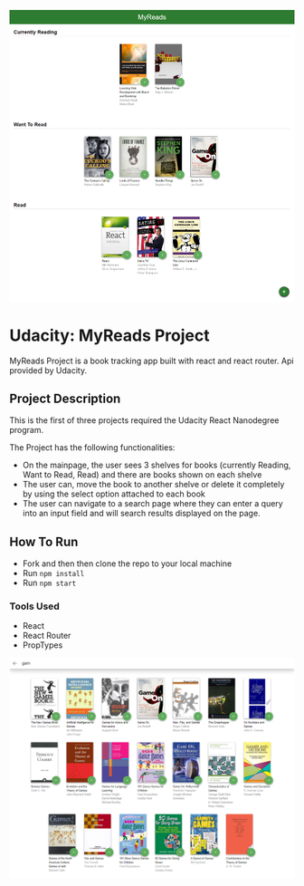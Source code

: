 ![MyReads Project](/src/screenshots/img2.png)

# Udacity: MyReads Project

MyReads Project is a book tracking app built with react and react router. Api provided by Udacity.

## Project Description
This is the first of three projects required the Udacity React Nanodegree program.

The Project has the following functionalities:
- On the mainpage, the user sees 3 shelves for books (currently Reading, Want to Read, Read) and there are books shown on each shelve
- The user can, move the book to another shelve or delete it completely by using the select option attached to each book
- The user can navigate to a search page where they can enter a query into an input field and will search results displayed on the page.

## How To Run
- Fork and then then clone the repo to your local machine
- Run `npm install` 
- Run `npm start`

### Tools Used
- React
- React Router
- PropTypes

![MyReads Project](/src/screenshots/img1.png)


